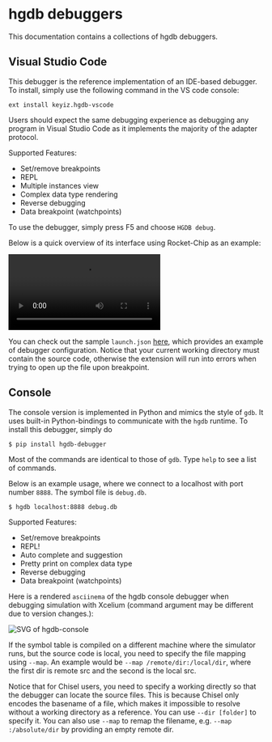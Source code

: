 # hgdb debuggers
This documentation contains a collections of hgdb debuggers.


## Visual Studio Code
This debugger is the reference implementation of an IDE-based debugger.
To install, simply use the following command in the VS code console:

```
ext install keyiz.hgdb-vscode
```

Users should expect the same debugging experience as debugging any program in Visual Studio Code as
it implements the majority of the adapter protocol.

Supported Features:

- Set/remove breakpoints
- REPL
- Multiple instances view
- Complex data type rendering
- Reverse debugging
- Data breakpoint (watchpoints)

To use the debugger, simply press <key>F5</key> and choose `HGDB debug`.

Below is a quick overview of its interface using Rocket-Chip as an example:


![type:video](https://user-images.githubusercontent.com/6099149/136262887-8ee63329-4bb7-4372-81ab-f06411064926.mp4)

You can check out the sample `launch.json`
[here](https://github.com/Kuree/hgdb/blob/master/tests/generators/.vscode/launch.json),
which provides an example of debugger configuration. Notice that your current working
directory must contain the source code, otherwise the extension will run into errors when trying to open up the
file upon breakpoint.

## Console
The console version is implemented in Python and mimics the style of `gdb`.
It uses built-in Python-bindings to communicate with the `hgdb` runtime.
To install this debugger, simply do

```
$ pip install hgdb-debugger
```

Most of the commands are identical to those of `gdb`. Type `help` to see a list of commands.

Below is an example usage, where we connect to a localhost with port number `8888`. The symbol file is `debug.db`.

```
$ hgdb localhost:8888 debug.db
```

Supported Features:

- Set/remove breakpoints
- REPL!
- Auto complete and suggestion
- Pretty print on complex data type
- Reverse debugging
- Data breakpoint (watchpoints)

Here is a rendered `asciinema` of the hgdb console debugger when debugging simulation with Xcelium (command argument
may be different due to version changes.):


![SVG of hgdb-console](https://rawcdn.githack.com/Kuree/files/29a6a3c427b46755be29cb513388112490c89ba5/images/hgdb-console.svg)

If the symbol table is compiled on a different machine where the simulator runs, but the source code is local,
you need to specify the file  mapping using `--map`. An example would be `--map /remote/dir:/local/dir`,
where the first dir is remote src and the second is the local src.

Notice that for Chisel users, you need to specify a working directly so that the debugger can locate the source files.
This is because Chisel only encodes the basename of a file, which makes it impossible to resolve without a working
directory as a reference. You can use `--dir [folder]` to specify it. You can also use `--map` to remap the filename,
e.g. `--map :/absolute/dir` by providing an empty remote dir.



